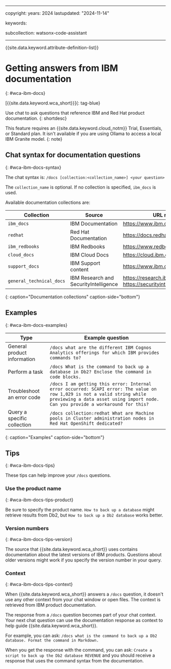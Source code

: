 
---

copyright:
   years: 2024
lastupdated: "2024-11-14"

keywords:

subcollection: watsonx-code-assistant

---

{{site.data.keyword.attribute-definition-list}}

# Getting answers from IBM documentation
{: #wca-ibm-docs}



[{{site.data.keyword.wca_short}}]{: tag-blue}

Use chat to ask questions that reference IBM and Red Hat product documentation.
{: shortdesc}

This feature requires an {{site.data.keyword.cloud_notm}} Trial, Essentials, or Standard plan. It isn't available if you are using Ollama to access a local IBM Granite model.
{: note}

## Chat syntax for documentation questions
{: #wca-ibm-docs-syntax}

The chat syntax is:
`/docs [collection:<collection_name>] <your question>`

The `collection_name` is optional. If no collection is specified, `ibm_docs` is used.

Available documentation collections are:

| Collection | Source | URL reference |
| --- | --- | --- |
| `ibm_docs` | IBM Documentation | https://www.ibm.com/docs/en |
| `redhat` | Red Hat Documentation | https://docs.redhat.com/products |
| `ibm_redbooks` | IBM Redbooks | https://www.redbooks.ibm.com/ |
| `cloud_docs` | IBM Cloud Docs | https://cloud.ibm.com/docs/ |
| `support_docs` | IBM Support content | https://www.ibm.com/support/ |
| `general_technical_docs` | IBM Research and SecurityIntelligence | https://research.ibm.com/ and https://securityintelligence.com/articles |
{: caption="Documentation collections" caption-side="bottom"}

## Examples
{: #wca-ibm-docs-examples}

| Type | Example question |
| --- | --- |
| General product information | `/docs what are the different IBM Cognos Analytics offerings for which IBM provides commands to?`|
| Perform a task | `/docs What is the command to back up a database in Db2? Enclose the command in code blocks.` |
| Troubleshoot an error code | `/docs I am getting this error: Internal error occurred: SCAPI error: The value on row 1,029 is not a valid string while previewing a data asset using import node. Can you provide a workaround for this?` |
| Query a specific collection | `/docs collection:redhat What are Machine pools in Cluster administration nodes in Red Hat OpenShift dedicated?` |
{: caption="Examples" caption-side="bottom"}

## Tips
{: #wca-ibm-docs-tips}

These tips can help improve your `/docs` questions.

### Use the product name
{: #wca-ibm-docs-tips-product}

Be sure to specify the product name. `How to back up a database` might retrieve results from Db2, but `How to back up a Db2 database` works better.

### Version numbers
{: #wca-ibm-docs-tips-version}

The source that {{site.data.keyword.wca_short}} uses contains documentation about the latest versions of IBM products. Questions about older versions might work if you specify the version number in your query.

### Context
{: #wca-ibm-docs-tips-context}

When {{site.data.keyword.wca_short}} answers a `/docs` question, it doesn't use any other context from your chat window or open files. The context is retrieved from IBM product documentation.

The response from a `/docs` question becomes part of your chat context. Your next chat question can use the documentation response as context to help guide {{site.data.keyword.wca_short}}. 

For example, you can ask: `/docs what is the command to back up a Db2 database. Format the command in Markdown.`

When you get the response with the command, you can ask: `Create a script to back up the Db2 database REVENUE` and you should receive a response that uses the command syntax from the documentation.
